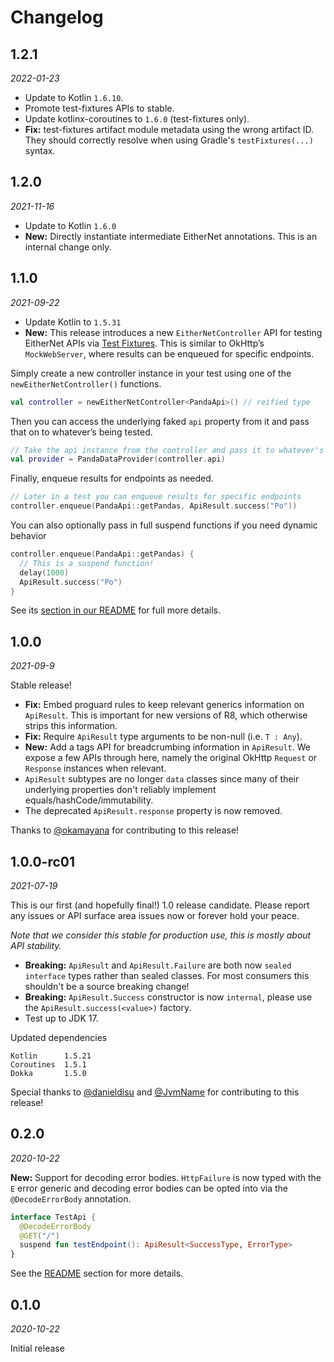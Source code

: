 Changelog
=========

1.2.1
-----

_2022-01-23_

* Update to Kotlin `1.6.10`.
* Promote test-fixtures APIs to stable.
* Update kotlinx-coroutines to `1.6.0` (test-fixtures only).
* **Fix:** test-fixtures artifact module metadata using the wrong artifact ID. They should correctly resolve when using Gradle's `testFixtures(...)` syntax.

1.2.0
-----

_2021-11-16_

* Update to Kotlin `1.6.0`
* **New:** Directly instantiate intermediate EitherNet annotations. This is an internal change only.

1.1.0
-----

_2021-09-22_

* Update Kotlin to `1.5.31`
* **New:** This release introduces a new `EitherNetController` API for testing EitherNet APIs via [Test Fixtures](https://docs.gradle.org/current/userguide/java_testing.html#sec:java_test_fixtures). This is similar to OkHttp’s `MockWebServer`, where results can be enqueued for specific endpoints.

Simply create a new controller instance in your test using one of the `newEitherNetController()` functions.

```kotlin
val controller = newEitherNetController<PandaApi>() // reified type
```

Then you can access the underlying faked `api` property from it and pass that on to whatever’s being tested.


```kotlin
// Take the api instance from the controller and pass it to whatever's being tested
val provider = PandaDataProvider(controller.api)
```

Finally, enqueue results for endpoints as needed.

```kotlin
// Later in a test you can enqueue results for specific endpoints
controller.enqueue(PandaApi::getPandas, ApiResult.success("Po"))
```

You can also optionally pass in full suspend functions if you need dynamic behavior

```kotlin
controller.enqueue(PandaApi::getPandas) {
  // This is a suspend function!
  delay(1000)
  ApiResult.success("Po")
}
```

See its [section in our README](https://github.com/slackhq/EitherNet#testing) for full more details.

1.0.0
-----

_2021-09-9_

Stable release!

* **Fix:** Embed proguard rules to keep relevant generics information on `ApiResult`. This is important for new versions of R8, which otherwise strips this information.
* **Fix:** Require `ApiResult` type arguments to be non-null (i.e. `T : Any`).
* **New:** Add a tags API for breadcrumbing information in `ApiResult`. We expose a few APIs through here, namely the original OkHttp `Request` or `Response` instances when relevant.
* `ApiResult` subtypes are no longer `data` classes since many of their underlying properties don't reliably implement equals/hashCode/immutability.
* The deprecated `ApiResult.response` property is now removed.

Thanks to [@okamayana](https://github.com/okamayana) for contributing to this release!

1.0.0-rc01
----------

_2021-07-19_

This is our first (and hopefully final!) 1.0 release candidate. Please report any issues or API
surface area issues now or forever hold your peace.

_Note that we consider this stable for production use, this is mostly about API stability._

* **Breaking:** `ApiResult` and `ApiResult.Failure` are both now `sealed interface` types rather than sealed classes. For most consumers this shouldn't be a source breaking change!
* **Breaking:** `ApiResult.Success` constructor is now `internal`, please use the `ApiResult.success(<value>)` factory.
* Test up to JDK 17.

Updated dependencies
```
Kotlin      1.5.21
Coroutines  1.5.1
Dokka       1.5.0
```

Special thanks to [@danieldisu](https://github.com/danieldisu) and [@JvmName](https://github.com/JvmName) for contributing to this release!

0.2.0
-----

_2020-10-22_

**New:** Support for decoding error bodies. `HttpFailure` is now typed with the `E` error generic
and decoding error bodies can be opted into via the `@DecodeErrorBody` annotation.

```kotlin
interface TestApi {
  @DecodeErrorBody
  @GET("/")
  suspend fun testEndpoint(): ApiResult<SuccessType, ErrorType>
}
```

See the [README](https://github.com/slackhq/EitherNet/blob/main/README.md#decoding-error-bodies) section for more details.

0.1.0
-----

_2020-10-22_

Initial release
